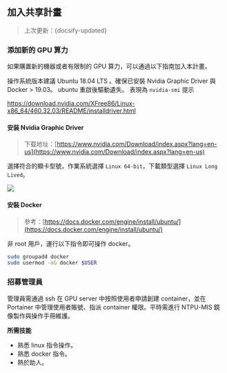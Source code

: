 
## 加入共享計畫
> 上次更新：{docsify-updated} 

### 添加新的 GPU 算力
如果購置新的機器或者有限制的 GPU 算力，可以通過以下指南加入本計畫。

操作系統版本建議 Ubuntu 18.04 LTS 。確保已安裝 Nvidia Graphic Driver 與 Docker > 19.03。
ubuntu 重啟後驅動遺失。
表現為 `nvidia-smi` 提示

https://download.nvidia.com/XFree86/Linux-x86_64/460.32.03/README/installdriver.html


#### 安装 Nvidia Graphic Driver
> 下载地址：[https://www.nvidia.com/Download/index.aspx?lang=en-us](https://www.nvidia.com/Download/index.aspx?lang=en-us)

選擇符合的顯卡型號，作業系統選擇 `Linux 64-bit`，下載類型選擇 `Linux Long Lived`。

![](https://s3.us-west-2.amazonaws.com/secure.notion-static.com/662519d9-e48f-48e5-8abc-faa191a102ed/Untitled.png?X-Amz-Algorithm=AWS4-HMAC-SHA256&X-Amz-Credential=AKIAT73L2G45O3KS52Y5%2F20201111%2Fus-west-2%2Fs3%2Faws4_request&X-Amz-Date=20201111T063012Z&X-Amz-Expires=86400&X-Amz-Signature=fdb5c8d9c5c334c4b357bd19ee0a959f557123092943990b7517acf7d985a588&X-Amz-SignedHeaders=host&response-content-disposition=filename%20%3D%22Untitled.png%22)

#### 安裝 Docker
> 參考：[https://docs.docker.com/engine/install/ubuntu/](https://docs.docker.com/engine/install/ubuntu/)

非 root 用戶，運行以下指令即可操作 docker。
``` bash
sudo groupadd docker
sudo usermod -aG docker $USER
```

### 招募管理員

管理員需通過 ssh 在 GPU server 中按照使用者申請創建 container，並在 Portainer 中管理使用者賬號、指派 container 權限。平時需進行 NTPU-MIS 鏡像製作與操作手冊維護。

**所需技能**

- 熟悉 linux 指令操作。
- 熟悉 docker 指令。
- 熱於助人。
